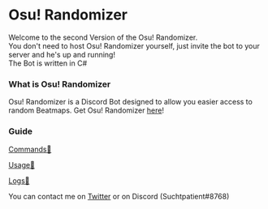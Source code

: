 # Osu! Randomizer
Welcome to the second Version of the Osu! Randomizer.  
You don't need to host Osu! Randomizer yourself, just invite the bot to your server and he's up and running!  
The Bot is written in C#

### What is Osu! Randomizer
Osu! Randomizer is a Discord Bot designed to allow you easier access to random Beatmaps.
Get Osu! Randomizer [here](https://discordapp.com/oauth2/authorize?client_id=654332742061916161&permissions=84992&scope=bot)!


### Guide
[Commands💬](https://github.com/de-MMXIV/Osu-Randomizer/blob/master/docs/Commands.md)

[Usage🎲](https://github.com/de-MMXIV/Osu-Randomizer/blob/master/docs/Usage.md)

[Logs💾](https://github.com/de-MMXIV/Osu-Randomizer/blob/master/docs/Logs.md)

You can contact me on [Twitter](https://twitter.com/SuchtpatientTTV) or on Discord (Suchtpatient#8768)
